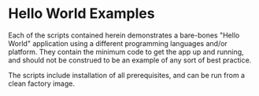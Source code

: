 Hello World Examples
====================

Each of the scripts contained herein demonstrates a bare-bones "Hello World" application using a different programming languages and/or platform. They contain the minimum code to get the app up and running, and should not be construed to be an example of any sort of best practice.

The scripts include installation of all prerequisites, and can be run from a clean factory image.

